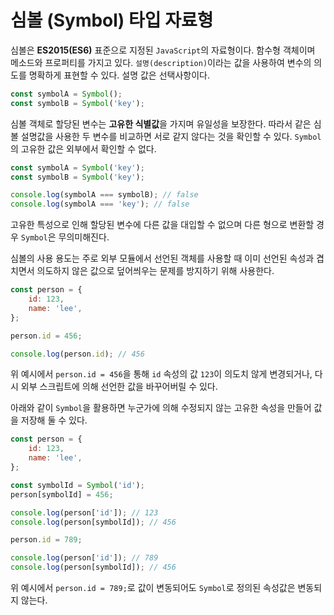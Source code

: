 # 심볼 (Symbol) 타입 자료형

심볼은 **ES2015(ES6)** 표준으로 지정된 `JavaScript`의 자료형이다. 함수형 객체이며 메소드와 프로퍼티를 가지고 있다. `설명(description)`이라는 값을 사용하여 변수의 의도를 명확하게 표현할 수 있다. 설명 값은 선택사항이다.

```javascript
const symbolA = Symbol();
const symbolB = Symbol('key');
```

심볼 객체로 할당된 변수는 **고유한 식별값**을 가지며 유일성을 보장한다. 따라서 같은 심볼 설명값을 사용한 두 변수를 비교하면 서로 같지 않다는 것을 확인할 수 있다. `Symbol`의 고유한 값은 외부에서 확인할 수 없다.

```javascript
const symbolA = Symbol('key');
const symbolB = Symbol('key');

console.log(symbolA === symbolB); // false
console.log(symbolA === 'key'); // false
```

고유한 특성으로 인해 할당된 변수에 다른 값을 대입할 수 없으며 다른 형으로 변환할 경우 `Symbol`은 무의미해진다.

심볼의 사용 용도는 주로 외부 모듈에서 선언된 객체를 사용할 때 이미 선언된 속성과 겹치면서 의도하지 않은 값으로 덮어씌우는 문제를 방지하기 위해 사용한다.

```javascript
const person = {
    id: 123,
    name: 'lee',
};

person.id = 456;

console.log(person.id); // 456
```


위 예시에서 `person.id = 456`을 통해 `id` 속성의 값 `123`이 의도치 않게 변경되거나, 다시 외부 스크립트에 의해 선언한 값을 바꾸어버릴 수 있다.

아래와 같이 `Symbol`을 활용하면 누군가에 의해 수정되지 않는 고유한 속성을 만들어 값을 저장해 둘 수 있다.

```javascript
const person = {
    id: 123,
    name: 'lee',
};

const symbolId = Symbol('id');
person[symbolId] = 456;

console.log(person['id']); // 123
console.log(person[symbolId]); // 456

person.id = 789;

console.log(person['id']); // 789
console.log(person[symbolId]); // 456
```

위 예시에서 `person.id = 789;`로 값이 변동되어도 `Symbol`로 정의된 속성값은 변동되지 않는다.
